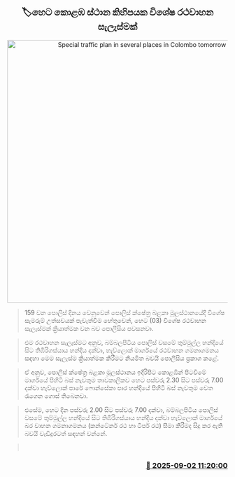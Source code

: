 <p align='center'><b><h2 align='center' title='Special traffic plan in several places in Colombo tomorrow'>🏷හෙට කොළඹ ස්ථාන කිහිපයක විශේෂ රථවාහන සැලැස්මක්</h2></b></p>
<p align='center'><img src='https://helakuru.sgp1.cdn.digitaloceanspaces.com/esana/images/lib/traffic[1].jpg' width='600' alt='Special traffic plan in several places in Colombo tomorrow'></p>

> 159 වන පොලිස් දිනය වෙනුවෙන් පොලිස් ක්ෂේත්‍ර බළකා මූලස්ථානයේදී විශේෂ සැමරුම් උත්සවයක් පැවැත්වීම හේතුවෙන්, හෙට (03) විශේෂ රථවාහන සැලැස්මක් ක්‍රියාත්මක වන බව පොලීසිය පවසනවා.

> එම රථවාහන සැලැස්මට අනුව, බම්බලපිටිය පොලිස් වසමේ තුම්මුල්ල හන්දියේ සිට තිඹිරිගස්යාය හන්දිය දක්වා, හැව්ලොක් මාර්ගයේ රථවාහන ගමනාගමනය සඳහා මෙම සැලැස්ම ක්‍රියාත්මක කිරීමට නියමිත බවයි පොලීසිය ප්‍රකාශ කළේ.

> ඒ අනුව, පොලිස් ක්ෂේත්‍ර බළකා මූලස්ථානය ඉදිරිපිට කොළඹින් පිටවීමේ මාර්ගයේ පිහිටි බස් නැවතුම තාවකාලිකව හෙට පස්වරු 2.30 සිට පස්වරු 7.00 දක්වා හැව්ලොක් පාරේ ෆොන්සේකා පාර හන්දියේ පිහිටි බස් නැවතුම වෙත රැගෙන ගොස් තිබෙනවා.

> එසේම, හෙට දින පස්වරු 2.00 සිට පස්වරු 7.00 දක්වා, බම්බලපිටිය පොලිස් වසමේ තුම්මුල්ල හන්දියේ සිට තිඹිරිගස්යාය හන්දිය දක්වා හැව්ලොක් මාර්ගයේ බර වාහන ගමනාගමනය (කන්ටේනර් රථ හා ටිපර් රථ) සීමා කිරීමද සිදු කර ඇති බවයි වැඩිදුරටත් සඳහන් වන්නේ.

>  



<h3 align='right'><a href='https://www.helakuru.lk/esana/p/113260/'>📅 2025-09-02 11:20:00</a></h3>
